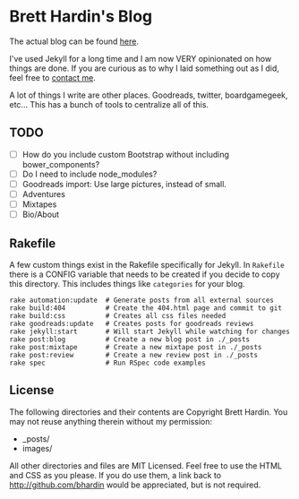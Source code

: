 # Brett Hardin's Blog

The actual blog can be found [here](http://bretthard.in).

I've used Jekyll for a long time and I am now VERY opinionated on how things are done. If you are curious as to why I laid something out as I did, feel free to [contact me](http://twitter.com/miscsecurity).

A lot of things I write are other places. Goodreads, twitter, boardgamegeek, etc... This has a bunch of tools to centralize all of this.

## TODO

- [ ] How do you include custom Bootstrap without including bower_components?
- [ ] Do I need to include node_modules?
- [ ] Goodreads import: Use large pictures, instead of small.
- [ ] Adventures
- [ ] Mixtapes
- [ ] Bio/About

## Rakefile

A few custom things exist in the Rakefile specifically for Jekyll. In `Rakefile`
there is a CONFIG variable that needs to be created if you decide to copy this
directory. This includes things like `categories` for your blog.

```
rake automation:update  # Generate posts from all external sources
rake build:404          # Create the 404.html page and commit to git
rake build:css          # Creates all css files needed
rake goodreads:update   # Creates posts for goodreads reviews
rake jekyll:start       # Will start Jekyll while watching for changes
rake post:blog          # Create a new blog post in ./_posts
rake post:mixtape       # Create a new mixtape post in ./_posts
rake post:review        # Create a new review post in ./_posts
rake spec               # Run RSpec code examples
```

## License
The following directories and their contents are Copyright Brett Hardin. You may not reuse anything therein without my permission:

* _posts/
* images/

All other directories and files are MIT Licensed. Feel free to use the HTML and CSS as you please. If you do use them, a link back to http://github.com/bhardin would be appreciated, but is not required.
